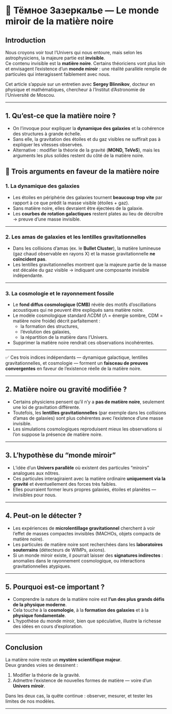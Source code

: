 # 🌌 Тёмное Зазеркалье — Le monde miroir de la matière noire

## Introduction
Nous croyons voir tout l’Univers qui nous entoure, mais selon les astrophysiciens, la majeure partie est **invisible**.  
Ce contenu invisible est la **matière noire**. Certains théoriciens vont plus loin et envisagent l’existence d’un **monde miroir** : une réalité parallèle remplie de particules qui interagissent faiblement avec nous.

Cet article s’appuie sur un entretien avec **Sergey Blinnikov**, docteur en physique et mathématiques, chercheur à l’Institut d’Astronomie de l’Université de Moscou.

---

## 1. Qu’est-ce que la matière noire ?
- On l’invoque pour expliquer la **dynamique des galaxies** et la cohérence des structures à grande échelle.
- Sans elle, la gravitation des étoiles et du gaz visibles ne suffirait pas à expliquer les vitesses observées.
- Alternative : modifier la théorie de la gravité (**MOND, TeVeS**), mais les arguments les plus solides restent du côté de la matière noire.

## 🔑 Trois arguments en faveur de la matière noire

### 1. La dynamique des galaxies
- Les étoiles en périphérie des galaxies tournent **beaucoup trop vite** par rapport à ce que prédit la masse visible (étoiles + gaz).  
- Sans matière noire, elles devraient être éjectées de la galaxie.  
- Les **courbes de rotation galactiques** restent plates au lieu de décroître → preuve d’une masse invisible.

---

### 2. Les amas de galaxies et les lentilles gravitationnelles
- Dans les collisions d’amas (ex. le **Bullet Cluster**), la matière lumineuse (gaz chaud observable en rayons X) et la masse gravitationnelle **ne coïncident pas**.  
- Les lentilles gravitationnelles montrent que la majeure partie de la masse est décalée du gaz visible → indiquant une composante invisible indépendante.

---

### 3. La cosmologie et le rayonnement fossile
- Le **fond diffus cosmologique (CMB)** révèle des motifs d’oscillations acoustiques qui ne peuvent être expliqués sans matière noire.  
- Le modèle cosmologique standard ΛCDM (Λ = énergie sombre, CDM = matière noire froide) décrit parfaitement :  
  - la formation des structures,  
  - l’évolution des galaxies,  
  - la répartition de la matière dans l’Univers.  
- Supprimer la matière noire rendrait ces observations incohérentes.

---

✅ Ces trois indices indépendants — dynamique galactique, lentilles gravitationnelles, et cosmologie — forment un **faisceau de preuves convergentes** en faveur de l’existence réelle de la matière noire.


---

## 2. Matière noire ou gravité modifiée ?
- Certains physiciens pensent qu’il n’y a **pas de matière noire**, seulement une loi de gravitation différente.
- Toutefois, les **lentilles gravitationnelles** (par exemple dans les collisions d’amas de galaxies) sont plus cohérentes avec l’existence d’une masse invisible.
- Les simulations cosmologiques reproduisent mieux les observations si l’on suppose la présence de matière noire.

---

## 3. L’hypothèse du “monde miroir”
- L’idée d’un **Univers parallèle** où existent des particules “miroirs” analogues aux nôtres.  
- Ces particules interagiraient avec la matière ordinaire **uniquement via la gravité** et éventuellement des forces très faibles.
- Elles pourraient former leurs propres galaxies, étoiles et planètes — invisibles pour nous.

---

## 4. Peut-on le détecter ?
- Les expériences de **microlentillage gravitationnel** cherchent à voir l’effet de masses compactes invisibles (MACHOs, objets compacts de matière noire).
- Les particules de matière noire sont recherchées dans les **laboratoires souterrains** (détecteurs de WIMPs, axions).
- Si un monde miroir existe, il pourrait laisser des **signatures indirectes** : anomalies dans le rayonnement cosmologique, ou interactions gravitationnelles atypiques.

---

## 5. Pourquoi est-ce important ?
- Comprendre la nature de la matière noire est **l’un des plus grands défis de la physique moderne**.
- Cela touche à la **cosmologie**, à la **formation des galaxies** et à la **physique fondamentale**.
- L’hypothèse du monde miroir, bien que spéculative, illustre la richesse des idées en cours d’exploration.

---

## Conclusion
La matière noire reste un **mystère scientifique majeur**.  
Deux grandes voies se dessinent :
1. Modifier la théorie de la gravité.  
2. Admettre l’existence de nouvelles formes de matière — voire d’un **Univers miroir**.

Dans les deux cas, la quête continue : observer, mesurer, et tester les limites de nos modèles.

---
